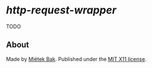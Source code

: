 _http-request-wrapper_
======================

TODO


About
-----

Made by [Miëtek Bak](https://mietek.io/).  Published under the [MIT X11 license](LICENSE.md).
